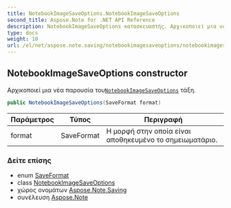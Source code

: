 ```yaml
---
title: NotebookImageSaveOptions.NotebookImageSaveOptions
second_title: Aspose.Note for .NET API Reference
description: NotebookImageSaveOptions κατασκευαστής. Αρχικοποιεί μια νέα παρουσία τουNotebookImageSaveOptions τάξη.
type: docs
weight: 10
url: /el/net/aspose.note.saving/notebookimagesaveoptions/notebookimagesaveoptions/
---
```

## NotebookImageSaveOptions constructor

Αρχικοποιεί μια νέα παρουσία του[`NotebookImageSaveOptions`](../) τάξη.

```csharp
public NotebookImageSaveOptions(SaveFormat format)
```

| Παράμετρος | Τύπος | Περιγραφή |
| --- | --- | --- |
| format | SaveFormat | Η μορφή στην οποία είναι αποθηκευμένο το σημειωματάριο. |

### Δείτε επίσης

* enum [SaveFormat](../../../aspose.note/saveformat/)
* class [NotebookImageSaveOptions](../)
* χώρος ονομάτων [Aspose.Note.Saving](../../notebookimagesaveoptions/)
* συνέλευση [Aspose.Note](../../../)


